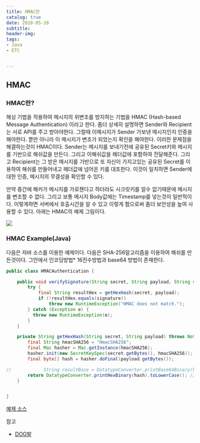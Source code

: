 ```yaml
---
title: HMAC란
catalog: true
date: 2018-05-28
subtitle:
header-img:
tags:
- Java
- ETC


---
```


## HMAC
### HMAC란?
해싱 기법을 적용하여 메시지의 위변조를 방지하는 기법을 HMAC (Hash-based Message Authentication) 이라고 한다. 좀더 상세히 설명하면 Sender와 Recipient는 서로 API를 주고 받아야한다. 그럴때 이메시지가 Sender 가보낸 메시지인지 인증을 해야한다. 뿐만 아니라 이 메시지가 변조가 되었는지 확인을 해야한다. 이러한 문제점을 해결하는것이 HMAC이다. Sender는 메시지를 보내기전에 공유된 Secret키와 메시지를 기반으로 해쉬값을 만든다. 그리고 이해쉬값을 헤더값에 포함하여 전달해준다. 그리고 Recipient는 그 받은 메시지를 기반으로 또 자신이 가지고있는 공유된 Secret를 이용하여 해쉬를 만들어내고 헤더값에 넘어온 키를 대조한다. 이것이 일치하면 Sender에대한 인증, 메시지의 무결성을 확인할 수 있다.

만약 중간에 해커가 메시지를 가로챈다고 하더라도 시크릿키를 알수 없기때문에 메시지를 변조할 수 없다. 그리고 보통 메시지 Body값에는 Timestamp를 넣는것이 일반적이다. 이렇게하면 서버에서 호출시간을 알 수 있고 이렇게 함으로써 좀더 보안성을 높여 사용할 수 있다. 아래는 HMAC의 예제 그림이다.

![](https://i.imgur.com/a5IsX06.jpg)

### HMAC Example(Java)
다음은 자바 소스를 이용한 예제이다. 다음은 SHA-256알고리즘을 이용하여 해쉬를 만든것이다. 그안에서 인코딩방법*  16진수방법과 base64 방법이 존재한다.

```java
public class HMACAuthentication {

    public void verifySignature(String secret, String payload, String signature) {
        try {
            final String resultHex = getHexHash(secret, payload);
            if (!resultHex.equals(signature))
                throw new RuntimeException("HMAC does not match.");
        } catch (Exception e) {
          throw new RuntimeException(e);
        }
    }

    private String getHexHash(String secret, String payload) throws NoSuchAlgorithmException, InvalidKeyException {
        final String hmacSHA256 = "HmacSHA256";
        final Mac hasher = Mac.getInstance(hmacSHA256);
        hasher.init(new SecretKeySpec(secret.getBytes(), hmacSHA256));
        final byte[] hash = hasher.doFinal(payload.getBytes());

//            String resultBase = DatatypeConverter.printBase64Binary(hash); // to base64
        return DatatypeConverter.printHexBinary(hash).toLowerCase(); // to hex
    }


}
```

[예제 소스](https://github.com/minwan1/blog-example/tree/master/HMAC)

참고
* [DOG발](http://sunphiz.me/wp/archives/tag/hmac)
